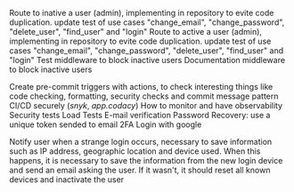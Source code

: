 Route to inative a user (admin), implementing in repository to evite code duplication. update test of use cases "change_email", "change_password", "delete_user", "find_user" and "login"
Route to active a user (admin), implementing in repository to evite code duplication. update test of use cases "change_email", "change_password", "delete_user", "find_user" and "login"
Test middleware to block inactive users
Documentation middleware to block inactive users

Create pre-commit triggers with actions, to check interesting things like code checking, formatting, security checks and commit message pattern
CI/CD securely (_snyk_, _app.codacy_)
How to monitor and have observability
Security tests
Load Tests
E-mail verification
Password Recovery: use a unique token sended to email
2FA
Login with google


Notify user when a strange login occurs, necessary to save information such as IP address, geographic location and device used. When this happens, it is necessary to save the information from the new login device and send an email asking the user. If it wasn't, it should reset all known devices and inactivate the user
